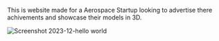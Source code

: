 This is website made for a Aerospace Startup looking to advertise there achivements and showcase their models in 3D.

![Screenshot 2023-12-hello world](https://github.com/viralgupta/thrust-tech/assets/119971154/4c09dcf8-99f4-4384-9e09-4d91b068b972)
